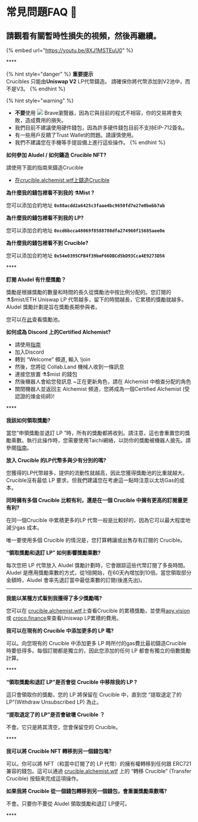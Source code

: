 # 常見問題FAQ 📖

## **請觀看有關暫時性損失的視頻，然後再繼續。**

{% embed url="https://youtu.be/8XJ1MSTEuU0" %}

\*\*\*\*

{% hint style="danger" %}
**重要提示**  
Crucibles 只能由**Uniswap V2** LP代幣鑄造。 請確保你將代幣添加到V2池中，而不是V3。
{% endhint %}

{% hint style="warning" %}
* **不要**使用 ![](../.gitbook/assets/brave.png) Brave瀏覽器，因為它與目前的程式不相容，你的交易將會失敗，造成費用的損失。
* 我們目前不建議使用硬件錢包，因為許多硬件錢包目前不支持EIP-712簽名。
* 有一些用戶反饋了Trust Wallet的問題。請謹慎使用。 
*  我們不建議您在手機等手提設備上進行這些操作。 
{% endhint %}

**如何參加 Aludel / 如何鑄造 Crucible NFT?**

請使用下面的指南來鑄造Crucible

* [在crucible.alchemist.wtf上鑄造Crucible](guides-crucible.alchemist.wtf/)



**為什麼我的錢包裡看不到我的 ⚗️Mist ?**

您可以添加合約地址 **`0x88acdd2a6425c3faae4bc9650fd7e27e0bebb7ab`** 



**為什麼我的錢包裡看不到我的 LP?**

您可以添加合約地址 **`0xcd6bcca48069f8588780dfa274960f15685aee0e`** 



**為什麼我的錢包裡看不到 Crucible?**

您可以添加合約地址 **`0x54e0395CFB4f39beF66DBCd5bD93Cca4E9273D56`** 

\*\*\*\*

**訂閱 Aludel 有什麼獎勵？**

獎勵是根據獎勵的數量和時間的長久從獎勵池中按比例分配的。您訂閱的⚗️$mist/ETH Uniswap LP 代幣越多，留下的時間越長，它累積的獎勵就越多。 Aludel 獎勵計劃是旨在獎勵長期參與者。

您可以在[此](https://etherscan.io/address/0x04108d6e9a51bec5170f8fd953a156cf754ba541)查看獎勵池。



**如何成為 Discord 上的Certified Alchemist?**

* 請使用[指南](how-to-become-a-certified-alchemist-on-discord.md)
* 加入Discord
* 轉到 “Welcome” 頻道, 輸入 !join
* 然後，您將從 Collab.Land 機械人收到一條訊息
* 連接您放置 ⚗️$mist 的錢包
* 然後機器人會給您發訊息 ~正在更新角色，請在 Alchemist 中檢查分配的角色
* 關閉機器人並返回主 Alchemist 頻道，您將成為一個Certified Alchemist \(受認證的煉金術師\)!

\*\*\*\*

**我該如何領取獎勵?**

當您“申領獎勵並退訂 LP ”時，所有的獎勵都將收到。請注意，這也會重置您的獎勵乘數。執行此操作時，您需要使用Taichi網絡，以防你的獎勵被機器人搶先。請參閱[指南]()。



**放入 Crucible 的LP代幣多與少有分別的嗎?**

您獲得的LP代幣越多，提供的流動性就越高，因此您獲得獎勵池的比重就越大。Crucible沒有最低 LP 要求，但我們建議您在考慮這一點時注意以太坊Gas的成本。



**同時擁有多個 Crucible 比較有利，還是在一個 Crucible 中擁有更高的訂閱量更有利?**

在同一個Crucible 中累積更多的LP 代幣一般是比較好的，因為它可以最大程度地減少gas 成本。

唯一要使用多個 Crucible 的情況是，您打算轉讓或出售存有訂閱的 Crucible。



**“領取獎勵和退訂 LP” 如何影響獎勵乘數?**

每次您把 LP 代幣放入  Aludel 獎勵計劃時，它會跟踪這些代幣訂閱了多長時間。 Aludel 是應用獎勵乘數的方式，從1倍開始，在60天內增加到10倍。當您領取部分金額時，Aludel 會率先退訂當中最低乘數的訂閱\(後進先出\)。

 ****

**我能以某種方式看到我獲得了多少獎勵嗎?**

您可以在 [crucible.alchemist.wtf](https://crucible.alchemist.wtf/)上查看Crucible 的累積獎勵，並使用[apy.vision](https://apy.vision/) 或 [croco.finance](https://croco.finance/)來查看Uniswap LP累積的費用。



**我可以在現有的 Crucible 中添加更多的 LP 嗎?**

可以。向您現有的 Crucible 中添加更多 LP 時所付的gas費比最初鑄造Crucible 時要低得多。每個訂閱都是獨立的，因此您添加的任何 LP 都會有獨立的倍數獎勵計算。

\*\*\*\*

**“領取獎勵和退訂 LP”是否會從 Crucible 中移除我的 LP ?**

這只會領取你的獎勵，您的 LP 將保留在 Crucible 中，直到您 “提取退定了的 LP”\(Withdraw Unsubscribed LP\) 為止。



**“提取退定了的 LP”是否會破壞 Crucible ？**

不會。它只是將其清空，您會保留空的 Crucible。

\*\*\*\*

**我可以將 Crucible NFT 轉移到另一個錢包嗎?**

可以。你可以將 NFT（和當中訂閱了的 LP 代幣）的擁有權轉移到任何跟 ERC721 兼容的錢包。這可以通過 [crucible.alchemist.wtf](https://crucible.alchemist.wtf/) 上的 “轉移 Crucible” \(Transfer Crucible\) 按鈕來完成這項操作。



**如果我將 Crucible 從一個錢包轉移到另一個錢包，會重置獎勵乘數嗎?**

不會。只要你不要從 Aludel 領取獎勵和退訂 LP便可。

\*\*\*\*

